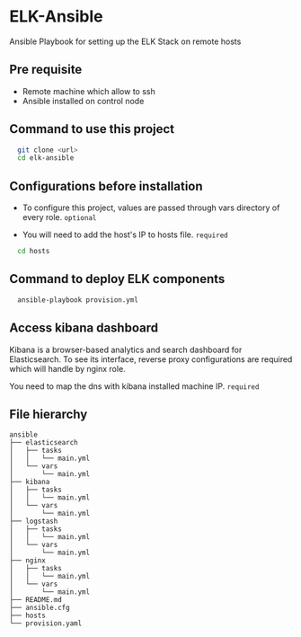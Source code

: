 
# ELK-Ansible

Ansible Playbook for setting up the ELK Stack on remote hosts


## Pre requisite

* Remote machine which allow to ssh
* Ansible installed on control node


## Command to use this project



```bash
  git clone <url>
  cd elk-ansible
```

## Configurations before installation
* To configure this project, values are passed through vars directory of every role. ```optional```

* You will need to add the host's IP to hosts file. ```required```
```bash
  cd hosts
```

## Command to deploy ELK components
```bash
  ansible-playbook provision.yml
```
## Access kibana dashboard
Kibana is a browser-based analytics and search dashboard for Elasticsearch. To see its interface, reverse proxy configurations are required which will handle by nginx role.

You need to map the dns with kibana installed machine IP. ```required```


## File hierarchy

```
ansible
├── elasticsearch
│   ├── tasks
│   │   └── main.yml
│   └── vars
│       └── main.yml
├── kibana
│   ├── tasks
│   │   └── main.yml
│   └── vars
│       └── main.yml
├── logstash
│   ├── tasks
│   │   └── main.yml
│   └── vars
│       └── main.yml
├── nginx
│   ├── tasks
│   │   └── main.yml
│   └── vars
│       └── main.yml
├── README.md
├── ansible.cfg
├── hosts
└── provision.yaml
```


